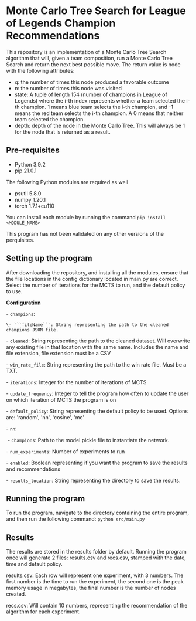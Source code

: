 # Monte Carlo Tree Search for League of Legends Champion Recommendations

This repository is an implementation of a Monte Carlo Tree Search algorithm that will, given a team composition, run a Monte Carlo Tree Search and return the next best possible move. The return value is node with the following attributes:

- q: the number of times this node produced a favorable outcome
- n: the number of times this node was visited
- state: A tuple of length 154 (number of champions in League of Legends) where the i-th index represents whether a team selected the i-th champion. 1 means blue team selects the i-th champion, and -1 means the red team selects the i-th champion. A 0 means that neither team selected the champion. 
- depth: depth of the node in the Monte Carlo Tree. This will always be 1 for the node that is returned as a result.



## Pre-requisites

- Python 3.9.2
- pip 21.0.1

The following Python modules are required as well

- psutil 5.8.0
- numpy 1.20.1
- torch 1.7.1+cu110

You can install each module by running the command ```pip install <MODULE_NAME>```

This program has not been validated on any other versions of the perquisites. 

## Setting up the program 

After downloading the repository, and installing all the modules, ensure that the file locations in the config dictionary located in main.py are correct. Select the number of iterations for the MCTS to run, and the default policy to use.

**Configuration**

\- ```champions```:

 	\- ```fileName```: String representing the path to the cleaned champions JSON file.

 \- ```cleaned```: String representing the path to the cleaned dataset. Will overwrite any existing file in that location with the same name. Includes the name and file extension, file extension must be a CSV

 \- ```win_rate_file```: String representing the path to the win rate file. Must be a TXT.

 \- ```iterations```: Integer for the number of iterations of MCTS

\- ```update_frequency```: Integer to tell the program how often to update the user on which iteration of MCTS the program is on

 \- ```default_policy```: String representing the default policy to be used. Options are: 'random', 'nn', 'cosine', 'mc'

\- ```nn```:

​	\- ```champions```: Path to the model.pickle file to instantiate the network.

 \- ```num_experiments```: Number of experiments to run

 \- ```enabled```: Boolean representing if you want the program to save the results and recommendations

 \- ```results_location```: String representing the directory to save the results. 

## Running the program

To run the program, navigate to the directory containing the entire program, and then run the following command: ```python src/main.py```

## Results

The results are stored in the results folder by default. Running the program once will generate 2 files: results.csv and recs.csv, stamped with the date, time and default policy. 

results.csv: Each row will represent one experiment, with 3 numbers. The first number is the time to run the experiment, the second one is the peak memory usage in megabytes, the final number is the number of nodes created. 

recs.csv: Will contain 10 numbers, representing the recommendation of the algorithm for each experiment. 